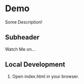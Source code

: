 # Demo

Some Description!

## Subheader

Watch Me on...

## Local Development

1. Open index.html in your browser.

